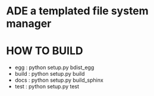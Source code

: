 ADE a templated file system manager
===================================

HOW TO BUILD
============

* egg : python setup.py bdist_egg
* build : python setup.py build
* docs : python setup.py build_sphinx
* test : python setup.py test

